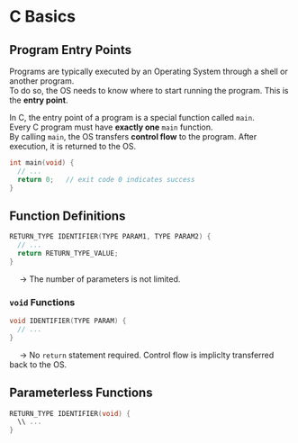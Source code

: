 # C Basics

## Program Entry Points 
Programs are typically executed by an Operating System through a shell or another program. <br>
To do so, the OS needs to know where to start running the program. This is the **entry point**. <br>

In C, the entry point of a program is a special function called `main`. <br>
Every C program must have **exactly one** `main` function. <br>
By calling `main`, the OS transfers **control flow** to the program. After execution, it is returned to the OS. 
```C
int main(void) {
  // ...
  return 0;   // exit code 0 indicates success
}
```

## Function Definitions
```C
RETURN_TYPE IDENTIFIER(TYPE PARAM1, TYPE PARAM2) {
  // ...
  return RETURN_TYPE_VALUE;
}
```
&emsp; → The number of parameters is not limited. 

### `void` Functions
```C
void IDENTIFIER(TYPE PARAM) {
  // ...
}
```
&emsp; → No `return` statement required. Control flow is impliclty transferred back to the OS. 

## Parameterless Functions
```C
RETURN_TYPE IDENTIFIER(void) {
  \\ ...
}
